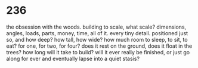 # 236

the obsession with the woods. building to scale, what scale? dimensions, angles, loads, parts, money, time, all of it. every tiny detail. positioned just so, and how deep? how tall, how wide? how much room to sleep, to sit, to eat? for one, for two, for four? does it rest on the ground, does it float in the trees? how long will it take to build? will it ever really be finished, or just go along for ever and eventually lapse into a quiet stasis? 